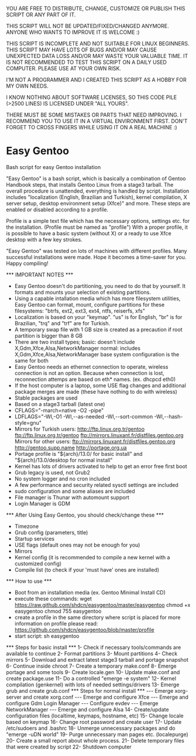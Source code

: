 YOU ARE FREE TO DISTRIBUTE, CHANGE, CUSTOMIZE OR PUBLISH THIS SCRIPT
OR ANY PART OF IT.

THIS SCRIPT WILL NOT BE UPDATED/FIXED/CHANGED ANYMORE.
ANYONE WHO WANTS TO IMPROVE IT IS WELCOME :)

THIS SCRIPT IS INCOMPLETE AND NOT SUITABLE FOR LINUX BEGINNERS. THIS
SCRIPT MAY HAVE LOTS OF BUGS AND/OR MAY CAUSE UNEXPECTED DATA LOSS AND/OR
MAY WASTE YOUR VALUABLE TIME. IT IS NOT RECOMMENDED TO TEST THIS SCRIPT
ON A DAILY USED COMPUTER. PLEASE USE AT YOUR OWN RISK.

I'M NOT A PROGRAMMER AND I CREATED THIS SCRIPT AS A HOBBY FOR MY OWN NEEDS.

I KNOW NOTHING ABOUT SOFTWARE LICENSES, SO THIS CODE
PILE (>2500 LINES) IS LICENSED UNDER "ALL YOURS".

THERE MUST BE SOME MISTAKES OR PARTS THAT NEED
IMPROVING. I RECOMMEND YOU TO USE IT IN A VIRTUAL ENVIRONMENT FIRST.
DON'T FORGET TO CROSS FINGERS WHILE USING IT ON A REAL MACHINE :)


Easy Gentoo
===========

Bash script for easy Gentoo installation

"Easy Gentoo" is a bash script, which is basically a combination of
Gentoo Handbook steps, that installs Gentoo Linux from a stage3 tarball.
The overall procedure is unattended, everything is handled by script.
Installation includes "localization (English, Brazilian and Turkish),
kernel compilation, X server setup, desktop environment setup (Xfce)"
and more. These steps are enabled or disabled according to a profile.

Profile is a simple text file which has the necessary options, settings
etc. for the installation. (Profile must be named as "profile") With
a proper profile, it is possible to have a basic system (without X) or
a ready to use Xfce desktop with a few key strokes.

"Easy Gentoo" was tested on lots of machines with different profiles.
Many successful installations were made. Hope it becomes a time-saver
for you. Happy compiling!

*** IMPORTANT NOTES ***
- Easy Gentoo doesn't do partitioning, you need to do that by yourself.
  It formats and mounts your selection of existing partitions.
- Using a capable intallation media which has more filesystem utilities,
  Easy Gentoo can format, mount, configure partitions for these filesystems:
  "btrfs, ext2, ext3, ext4, ntfs, reiserfs, xfs"
- Localization is based on your "keymap". "us" is for English,
  "br" is for Brazilian, "trq" and "trf" are for Turkish.
- A temporary swap file with 1 GB size is created as a precaution if root
  partition is bigger than 8 GB
- There are two install types;
  basic:   doesn't include X,Gdm,Xfce,Alsa,NetworkManager
  normal:  includes X,Gdm,Xfce,Alsa,NetworkManager
  base system configuration is the same for both
- Easy Gentoo needs an ethernet connection to operate, wireless connection
  is not an option. Because when connection is lost, reconnection attemps
  are based on eth* names. (ex. dhcpcd eth0)
- If the host computer is a laptop, some USE flag changes and additional
  package merges are made (these have nothing to do with wireless)
- Stable packages are used
- Based on a stage3 tarball (latest one)
- CFLAGS="-march=native -O2 -pipe"
- LDFLAGS="-Wl,-O1 -Wl,--as-needed -Wl,--sort-common -Wl,--hash-style=gnu"
- Mirrors for Turkish users:
	http://ftp.linux.org.tr/gentoo 
	ftp://ftp.linux.org.tr/gentoo 
	ftp://mirrors.linuxant.fr/distfiles.gentoo.org
  Mirrors for other users:
	ftp://mirrors.linuxant.fr/distfiles.gentoo.org
	http://gentoo.supp.name
	http://portage.org.ua
- Portage profile is "${arch}/13.0/ for basic install"
  and "${arch}/13.0/desktop for normal install"
- Kernel has lots of drivers activated to help to get an error free first boot
- Grub legacy is used, not Grub2
- No system logger and no cron included
- A few performance and security related sysctl settings are included
- sudo configuration and some aliases are included
- File manager is Thunar with automount support
- Login Manager is GDM

*** After Using Easy Gentoo, you should check/change these ***
- Timezone
- Grub config (parameters, title)
- Startup services
- USE flags (default ones may not be enough for you)
- Mirrors
- Kernel config (it is recommended to compile a new kernel with a customized config)
- Compile list (to check if your 'must have' ones are installed)

*** How to use ***
- Boot from an installation media (ex. Gentoo Minimal Install CD)
- execute these commands:
  wget https://raw.github.com/shdcn/easygentoo/master/easygentoo
  chmod +x easygentoo
  chmod 755 easygentoo
- create a profile in the same directory where script is placed
  for more information on profile please read:
  https://github.com/shdcn/easygentoo/blob/master/profile
- start script:
  sh easygentoo

*** Steps for basic install ***
 1- Check if necessary tools/commands are available to continue
 2- Format partitions
 3- Mount partitions
 4- Check mirrors
 5- Download and extract latest stage3 tarball and portage snapshot
 6- Continue inside chroot
 7- Create a temporary make.conf
 8- Emerge portage and some tools
 9- Create locale.gen
10- Update make.conf and create package.use
11- Do a controlled "emerge -e system"
12- Kernel compilation (genkernel) with lots of needed settings/drivers
13- Emerge grub and create grub.conf
	*** Steps for normal install ***
	--- Emerge xorg-server and create xorg.conf
	--- Emerge and configure Xfce
	--- Emerge and configure Gdm Login Manager
	--- Configure evdev
	--- Emerge NetworkManager
	--- Emerge and configure Alsa
14- Create/update configuration files (localtime, keymaps, hostname, etc)
15- Change locale based on keymap
16- Change root password and create user
17- Update /etc/sudoers and .bashrc
18- Unmerge unnecessary packages and do "emerge -uDN world"
19- Purge unnecessary man pages etc. (localepurge)
20- Create a small report about whole process.
21- Delete temporary files that were created by script
22- Shutdown computer